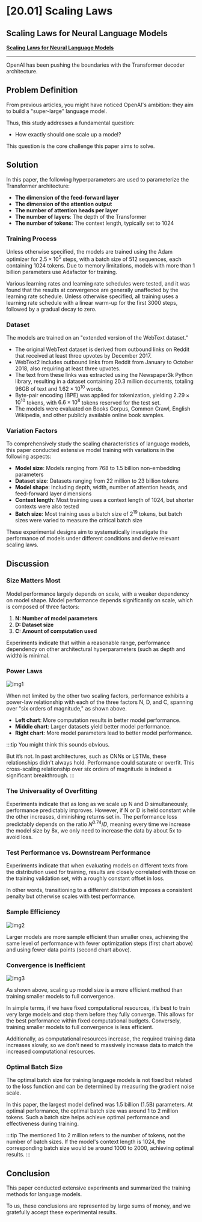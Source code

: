 # [20.01] Scaling Laws

## Scaling Laws for Neural Language Models

**[Scaling Laws for Neural Language Models](https://arxiv.org/abs/2001.08361)**

---

OpenAI has been pushing the boundaries with the Transformer decoder architecture.

## Problem Definition

From previous articles, you might have noticed OpenAI's ambition: they aim to build a "super-large" language model.

Thus, this study addresses a fundamental question:

- How exactly should one scale up a model?

This question is the core challenge this paper aims to solve.

## Solution

In this paper, the following hyperparameters are used to parameterize the Transformer architecture:

- **The dimension of the feed-forward layer**
- **The dimension of the attention output**
- **The number of attention heads per layer**
- **The number of layers**: The depth of the Transformer
- **The number of tokens**: The context length, typically set to 1024

### Training Process

Unless otherwise specified, the models are trained using the Adam optimizer for $2.5\times10^{5}$ steps, with a batch size of 512 sequences, each containing 1024 tokens. Due to memory limitations, models with more than 1 billion parameters use Adafactor for training.

Various learning rates and learning rate schedules were tested, and it was found that the results at convergence are generally unaffected by the learning rate schedule. Unless otherwise specified, all training uses a learning rate schedule with a linear warm-up for the first 3000 steps, followed by a gradual decay to zero.

### Dataset

The models are trained on an "extended version of the WebText dataset."

- The original WebText dataset is derived from outbound links on Reddit that received at least three upvotes by December 2017.
- WebText2 includes outbound links from Reddit from January to October 2018, also requiring at least three upvotes.
- The text from these links was extracted using the Newspaper3k Python library, resulting in a dataset containing 20.3 million documents, totaling 96GB of text and $1.62\times10^{10}$ words.
- Byte-pair encoding (BPE) was applied for tokenization, yielding $2.29\times10^{10}$ tokens, with $6.6\times10^{8}$ tokens reserved for the test set.
- The models were evaluated on Books Corpus, Common Crawl, English Wikipedia, and other publicly available online book samples.

### Variation Factors

To comprehensively study the scaling characteristics of language models, this paper conducted extensive model training with variations in the following aspects:

- **Model size**: Models ranging from 768 to 1.5 billion non-embedding parameters
- **Dataset size**: Datasets ranging from 22 million to 23 billion tokens
- **Model shape**: Including depth, width, number of attention heads, and feed-forward layer dimensions
- **Context length**: Most training uses a context length of 1024, but shorter contexts were also tested
- **Batch size**: Most training uses a batch size of $2^{19}$ tokens, but batch sizes were varied to measure the critical batch size

These experimental designs aim to systematically investigate the performance of models under different conditions and derive relevant scaling laws.

## Discussion

### Size Matters Most

Model performance largely depends on scale, with a weaker dependency on model shape. Model performance depends significantly on scale, which is composed of three factors:

1. **N: Number of model parameters**
2. **D: Dataset size**
3. **C: Amount of computation used**

Experiments indicate that within a reasonable range, performance dependency on other architectural hyperparameters (such as depth and width) is minimal.

### Power Laws

![img1](./img/img1.jpg)

When not limited by the other two scaling factors, performance exhibits a power-law relationship with each of the three factors N, D, and C, spanning over "six orders of magnitude," as shown above.

- **Left chart**: More computation results in better model performance.
- **Middle chart**: Larger datasets yield better model performance.
- **Right chart**: More model parameters lead to better model performance.

:::tip
You might think this sounds obvious.

But it’s not. In past architectures, such as CNNs or LSTMs, these relationships didn't always hold. Performance could saturate or overfit. This cross-scaling relationship over six orders of magnitude is indeed a significant breakthrough.
:::

### The Universality of Overfitting

Experiments indicate that as long as we scale up N and D simultaneously, performance predictably improves. However, if N or D is held constant while the other increases, diminishing returns set in. The performance loss predictably depends on the ratio $N^{0.74}/D$, meaning every time we increase the model size by 8x, we only need to increase the data by about 5x to avoid loss.

### Test Performance vs. Downstream Performance

Experiments indicate that when evaluating models on different texts from the distribution used for training, results are closely correlated with those on the training validation set, with a roughly constant offset in loss.

In other words, transitioning to a different distribution imposes a consistent penalty but otherwise scales with test performance.

### Sample Efficiency

![img2](./img/img2.jpg)

Larger models are more sample efficient than smaller ones, achieving the same level of performance with fewer optimization steps (first chart above) and using fewer data points (second chart above).

### Convergence is Inefficient

![img3](./img/img3.jpg)

As shown above, scaling up model size is a more efficient method than training smaller models to full convergence.

In simple terms, if we have fixed computational resources, it’s best to train very large models and stop them before they fully converge. This allows for the best performance within fixed computational budgets. Conversely, training smaller models to full convergence is less efficient.

Additionally, as computational resources increase, the required training data increases slowly, so we don't need to massively increase data to match the increased computational resources.

### Optimal Batch Size

The optimal batch size for training language models is not fixed but related to the loss function and can be determined by measuring the gradient noise scale.

In this paper, the largest model defined was 1.5 billion (1.5B) parameters. At optimal performance, the optimal batch size was around 1 to 2 million tokens. Such a batch size helps achieve optimal performance and effectiveness during training.

:::tip
The mentioned 1 to 2 million refers to the number of tokens, not the number of batch sizes. If the model's context length is 1024, the corresponding batch size would be around 1000 to 2000, achieving optimal results.
:::

## Conclusion

This paper conducted extensive experiments and summarized the training methods for language models.

To us, these conclusions are represented by large sums of money, and we gratefully accept these experimental results.

